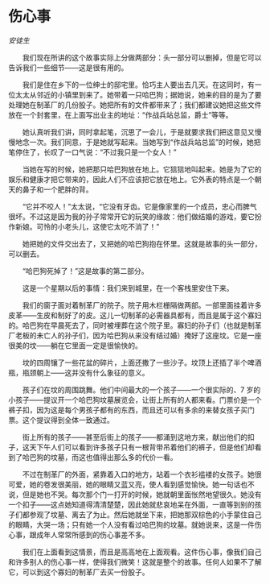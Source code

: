# 伤心事

*安徒生*

　　我们现在所讲的这个故事实际上分做两部分：头一部分可以删掉，但是它可以告诉我们一些细节——这是很有用的。

　　我们是住在乡下的一位绅士的邸宅里。恰巧主人要出去几天。在这同时，有一位太太从邻近的小镇里到来了。她带着一只哈巴狗；据她说，她来的目的是为了要处理她在制革厂的几份股子。她把所有的文件都带来了；我们都建议她把这些文件放在一个封套里，在上面写出业主的地址：“作战兵站总监，爵士”等等。

　　她认真听我们讲，同时拿起笔，沉思了一会儿，于是就要求我们把这意见又慢慢地念一次。我们同意，于是她就写起来。当她写到“作战兵站总监”的时候，她把笔停住了，长叹了一口气说：“不过我只是一个女人！”

　　当她在写的时候，她把那只哈巴狗放在地上。它狺狺地叫起来。她是为了它的娱乐和健康才把它带来的，因此人们不应该把它放在地上。它外表的特点是一个朝天的鼻子和一个肥胖的背。

　　“它并不咬人！”太太说，“它没有牙齿。它是像家里的一个成员，忠心而脾气很坏。不过这是因为我的孙子常常开它的玩笑的缘故：他们做结婚的游戏，要它扮作新娘。可怜的小老头儿，这使它太吃不消了！”

　　她把她的文件交出去了，又把她的哈巴狗抱在怀里。这就是故事的头一部分，可以删去。

　　“哈巴狗死掉了！”这是故事的第二部分。

　　这是一个星期以后的事情：我们来到城里，在一个客栈里安住下来。

　　我们的窗子面对着制革厂的院子。院子用木栏栅隔做两部。一部里面挂着许多皮革——生皮和制好了的皮。这儿一切制革的必需器具都有，而且是属于这个寡妇的。哈巴狗在早晨死去了，同时被埋葬在这个院子里。寡妇的孙子们（也就是制革厂老板的未亡人的孙子们，因为哈巴狗从来没有结过婚）掩好了这座坟。它是一座很美的坟——躺在它里面一定是很愉快的。

　　坟的四周镶了一些花盆的碎片，上面还撒了一些沙子。坟顶上还插了半个啤酒瓶，瓶颈朝上——这并没有什么象征的意义。

　　孩子们在坟的周围跳舞。他们中间最大的一个孩子——一个很实际的、7 岁的小孩子——提议开一个哈巴狗坟墓展览会，让街上所有的人都来看。门票价是一个裤子扣，因为这是每个男孩子都有的东西，而且还可以有多余的来替女孩子买门票。这个提议得到全体一致通过。

　　街上所有的孩子——甚至后街上的孩子——都涌到这地方来，献出他们的扣子，这天下午人们可以看到许多孩子只有一根背带吊着他们的裤子，但是他们却看到了哈巴狗的坟墓，而这也值得出那么多的代价一看。

　　不过在制革厂的外面，紧靠着入口的地方，站着一个衣衫褴褛的女孩子。她很可爱，她的卷发很美丽，她的眼睛又蓝又亮，使人看到感觉愉快。她一句话也不说，但是她也不哭。每次那个门一打开的时候，她就朝里面怅然地望很久。她没有一个扣子——这点她知道得清清楚楚，因此她就悲哀地呆在外面，一直等到别的孩子们都参观了坟墓、离去了为止。然后她就坐下来，把她那双棕色的小手蒙住自己的眼睛，大哭一场；只有她一个人没有看过哈巴狗的坟墓。就她说来，这是一件伤心事，跟成年人常常所感到的伤心事差不多。

　　我们在上面看到这情景，而且是高高地在上面观看。这件伤心事，像我们自己和许多别人的伤心事一样，使得我们微笑！这就是整个的故事。任何人如果不了解它，可以到这个寡妇的制革厂去买一份股子。
